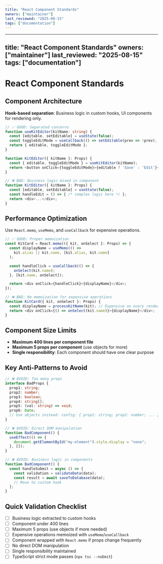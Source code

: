 ```yaml
---
title: "React Component Standards"
owners: ["maintainer"]
last_reviewed: "2025-08-15"
tags: ["documentation"]
---
```


---
title: "React Component Standards"
owners: ["maintainer"]
last_reviewed: "2025-08-15"
tags: ["documentation"]
---

# React Component Standards

## Component Architecture

**Hook-based separation**: Business logic in custom hooks, UI components for rendering only.

```typescript
// ✅ GOOD: Separated concerns
function useKitEditor(kitName: string) {
  const [editable, setEditable] = useState(false);
  const toggleEditMode = useCallback(() => setEditable(prev => !prev), []);
  return { editable, toggleEditMode };
}

function KitEditor({ kitName }: Props) {
  const { editable, toggleEditMode } = useKitEditor(kitName);
  return <button onClick={toggleEditMode}>{editable ? 'Save' : 'Edit'}</button>;
}

// ❌ BAD: Business logic mixed in component
function KitEditor({ kitName }: Props) {
  const [editable, setEditable] = useState(false);
  const handleEdit = () => { /* complex logic here */ };
  return <div>...</div>;
}
```

## Performance Optimization

Use `React.memo`, `useMemo`, and `useCallback` for expensive operations.

```typescript
// ✅ GOOD: Proper memoization
const KitCard = React.memo(({ kit, onSelect }: Props) => {
  const displayName = useMemo(() =>
    kit.alias || kit.name, [kit.alias, kit.name]
  );

  const handleClick = useCallback(() => {
    onSelect(kit.name);
  }, [kit.name, onSelect]);

  return <div onClick={handleClick}>{displayName}</div>;
});

// ❌ BAD: No memoization for expensive operations
function KitCard({ kit, onSelect }: Props) {
  const displayName = processKitName(kit); // Expensive on every render
  return <div onClick={() => onSelect(kit.name)}>{displayName}</div>;
}
```

## Component Size Limits

- **Maximum 400 lines per component file**
- **Maximum 5 props per component** (use objects for more)
- **Single responsibility**: Each component should have one clear purpose

## Key Anti-Patterns to Avoid

```typescript
// ❌ AVOID: Too many props
interface BadProps {
  prop1: string;
  prop2: number;
  prop3: boolean;
  prop4: string[];
  prop5: (val: string) => void;
  prop6: Date;
  // Use objects instead: config: { prop1: string; prop2: number; ... }
}

// ❌ AVOID: Direct DOM manipulation
function BadComponent() {
  useEffect(() => {
    document.getElementById("my-element").style.display = "none";
  }, []);
}

// ❌ AVOID: Business logic in components
function BadComponent() {
  const handleSubmit = async () => {
    const validation = validateData(data);
    const result = await saveToDatabase(data);
    // Move to custom hook
  };
}
```

## Quick Validation Checklist

- [ ] Business logic extracted to custom hooks
- [ ] Component under 400 lines
- [ ] Maximum 5 props (use objects if more needed)
- [ ] Expensive operations memoized with `useMemo`/`useCallback`
- [ ] Component wrapped with `React.memo` if props change frequently
- [ ] No direct DOM manipulation
- [ ] Single responsibility maintained
- [ ] TypeScript strict mode passes (`npx tsc --noEmit`)
